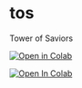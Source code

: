 # tos
Tower of Saviors

[![Open in Colab](https://colab.research.google.com/assets/colab-badge.svg)](https://github.com/taipingeric/tos/blob/c4aa85f4f870a13936359c739c125a71537c53ff/Tos_SpyxFamily.ipynb)

[![Open In Colab](https://colab.research.google.com/assets/colab-badge.svg)](https://colab.research.google.com/github/taipingeric/tos/blob/master/Tos_SpyxFamily.ipynb)
